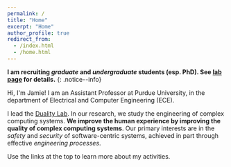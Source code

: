 ```yaml
---
permalink: /
title: "Home"
excerpt: "Home"
author_profile: true
redirect_from: 
  - /index.html
  - /home.html
---
```


**I am recruiting *graduate* and *undergraduate* students (esp. PhD). See [lab page](research/) for details.**
{: .notice--info}

Hi, I'm Jamie!
I am an Assistant Professor at Purdue University, in the department of Electrical and Computer Engineering (ECE).

I lead the [Duality Lab](/research).
In our research, we study the engineering of complex computing systems.
**We improve the human experience by improving the quality of complex computing systems**.
Our primary interests are in the *safety* and *security* of software-centric systems, achieved in part through effective *engineering processes*.

Use the links at the top to learn more about my activities.
